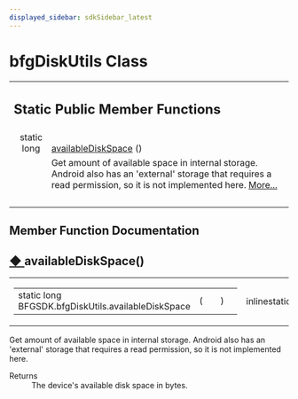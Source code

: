 ```yaml
---
displayed_sidebar: sdkSidebar_latest
---
```

# bfgDiskUtils Class 

<div class="contents"><table class="memberdecls"><tr class="heading"><td colspan="2"><h2 class="groupheader"><a id="pub-static-methods" name="pub-static-methods"></a> Static Public Member Functions</h2></td></tr><tr class="memitem:af0e78846a4941a818db2b629aa7eb24e"><td class="memItemLeft" align="right" valign="top">static long&#160;</td><td class="memItemRight" valign="bottom"><a class="el" href="class_b_f_g_s_d_k_1_1bfg_disk_utils.html#af0e78846a4941a818db2b629aa7eb24e">availableDiskSpace</a> ()</td></tr><tr class="memdesc:af0e78846a4941a818db2b629aa7eb24e"><td class="mdescLeft">&#160;</td><td class="mdescRight">Get amount of available space in internal storage. Android also has an 'external' storage that requires a read permission, so it is not implemented here.  <a href="class_b_f_g_s_d_k_1_1bfg_disk_utils.html#af0e78846a4941a818db2b629aa7eb24e">More...</a><br /></td></tr><tr class="separator:af0e78846a4941a818db2b629aa7eb24e"><td class="memSeparator" colspan="2">&#160;</td></tr></table><h2 class="groupheader">Member Function Documentation</h2><a id="af0e78846a4941a818db2b629aa7eb24e" name="af0e78846a4941a818db2b629aa7eb24e"></a><h2 class="memtitle"><span class="permalink"><a href="#af0e78846a4941a818db2b629aa7eb24e">&#9670;&nbsp;</a></span>availableDiskSpace()</h2><div class="memitem"><div class="memproto"><table class="mlabels"><tr><td class="mlabels-left"><table class="memname"><tr><td class="memname">static long BFGSDK.bfgDiskUtils.availableDiskSpace </td><td>(</td><td class="paramname"></td><td>)</td><td></td></tr></table></td><td class="mlabels-right"><span class="mlabels"><span class="mlabel">inline</span><span class="mlabel">static</span></span></td></tr></table></div><div class="memdoc">Get amount of available space in internal storage. Android also has an 'external' storage that requires a read permission, so it is not implemented here. <dl class="section return"><dt>Returns</dt><dd>The device's available disk space in bytes.</dd></dl></div></div></div> 

